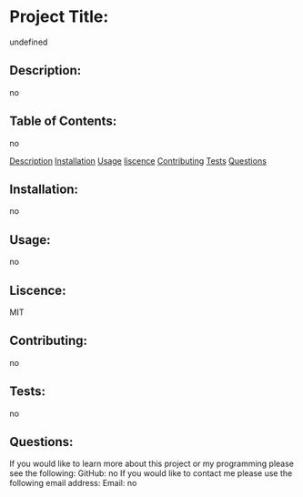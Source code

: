 # Project Title: 
undefined
## Description: 
no
## Table of Contents: 
no

[Description](#Description)
[Installation](#Installation)
[Usage](#Usage)
[liscence](#Liscence)
[Contributing](#Contributing)
[Tests](#Tests)
[Questions](#Questions)

## Installation: 
no
## Usage: 
no
## Liscence: 
MIT
## Contributing: 
no
## Tests: 
no
## Questions: 

If you would like to learn more about this project or my programming please see the following: 
GitHub: no 
If you would like to contact me please use the following email address:
Email: no
